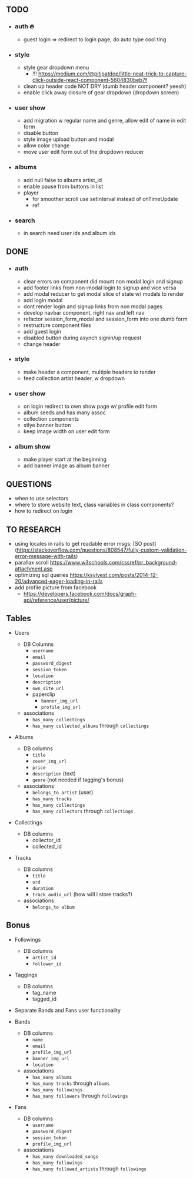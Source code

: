 ## TODO
* ### auth :fire:
  * guest login => redirect to login page, do auto type cool ting

* ### style
  * style gear dropdown menu
    * !!! https://medium.com/@pitipatdop/little-neat-trick-to-capture-click-outside-react-component-5604830beb7f
  * clean up header code NOT DRY (dumb header component? yeesh)
  * enable click away closure of gear dropdown (dropdown screen)

* ### user show
  * add migration w regular name and genre, allow edit of name in edit form
  * disable button
  * style image upload button and modal
  * allow color change
  * move user edit form out of the dropdown reducer

* ### albums
  * add null false to albums artist_id
  * enable pause from buttons in list
  * player
    * for smoother scroll use setInterval instead of onTimeUpdate
    * ref

* ### search
  * in search need user ids and album ids

## DONE
* ### auth
  * clear errors on component did mount non modal login and signup
  * add footer links from non-modal login to signup and vice versa
  * add modal reducer to get modal slice of state w/ modals to render
  * add login modal
  * dont render login and signup links from non modal pages
  * develop navbar component, right nav and left nav
  * refactor session_form_modal and session_form into one dumb form
  * restructure component files
  * add guest login
  * disabled button during asynch signin/up request
  * change header

* ### style
  * make header a component, multiple headers to render
  * feed collection artist header, w dropdown

* ### user show
  * on login redirect to own show page w/ profile edit form
  * album seeds and has many assoc
  * collection components
  * stlye banner button
  * keep image width on user edit form

* ### album show
  * make player start at the beginning
  * add banner image as album banner

## QUESTIONS
* when to use selectors
* where to store website text, class variables in class components?
* how to redirect on login

## TO RESEARCH
* using locales in rails to get readable error msgs: [SO post] (https://stackoverflow.com/questions/808547/fully-custom-validation-error-message-with-rails)
* parallax scroll https://www.w3schools.com/cssref/pr_background-attachment.asp
* optimizing sql queries https://ksylvest.com/posts/2014-12-20/advanced-eager-loading-in-rails
* add profile picture from facebook
  * https://developers.facebook.com/docs/graph-api/reference/user/picture/

## Tables
* Users
  * DB Columns
    * `username`
    * `email`
    * `password_digest`
    * `session_token`
    * `location`
    * `description`
    * `own_site_url`
    * paperclip
      * `banner_img_url`
      * `profile_img_url`
  * associations
    * `has_many collectings`
    * `has_many collected_albums` through `collectings`

* Albums
  * DB columns
    * `title`
    * `cover_img_url`
    * `price`
    * `description` (text)
    * `genre` (not needed if tagging's bonus)
  * associations
    * `belongs_to artist` (user)
    * `has_many tracks`
    * `has_many collectings`
    * `has_many collectors` through `collectings`

* Collectings
  * DB columns
    * collector_id
    * collected_id

* Tracks
   * DB columns
     * `title`
     * `ord`
     * `duration`
     * `track_audio_url` (how will i store tracks?)
   * associations
     * `belongs_to album`

## Bonus
* Followings
  * DB columns
    * `artist_id`
    * `follower_id`
* Taggings
  * DB columns
    * tag_name
    * tagged_id
* Separate Bands and Fans user functionality

* Bands
  * DB columns
    * `name`
    * `email`
    * `profile_img_url`
    * `banner_img_url`
    * `location`
  * associations
    * `has_many albums`
    * `has_many tracks` through `albums`
    * `has_many followings`
    * `has_many followers` through `followings`
* Fans
  * DB columns
    * `username`
    * `password_digest`
    * `session_token`
    * `profile_img_url`
  * associations
    * `has_many downloaded_songs`
    * `has_many followings`
    * `has_many followed_artists` through `followings`
